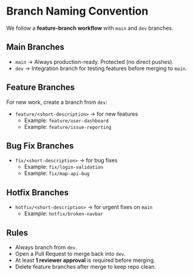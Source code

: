# Branch Naming Convention

We follow a **feature-branch workflow** with `main` and `dev` branches.

## Main Branches
- `main` → Always production-ready. Protected (no direct pushes).
- `dev` → Integration branch for testing features before merging to `main`.

## Feature Branches
For new work, create a branch from `dev`:
- `feature/<short-description>` → for new features
  - Example: `feature/user-dashboard`
  - Example: `feature/issue-reporting`

## Bug Fix Branches
- `fix/<short-description>` → for bug fixes
  - Example: `fix/login-validation`
  - Example: `fix/map-api-bug`

## Hotfix Branches
- `hotfix/<short-description>` → for urgent fixes on `main`
  - Example: `hotfix/broken-navbar`

## Rules
- Always branch from `dev`.
- Open a Pull Request to merge back into `dev`.
- At least **1 reviewer approval** is required before merging.
- Delete feature branches after merge to keep repo clean.
